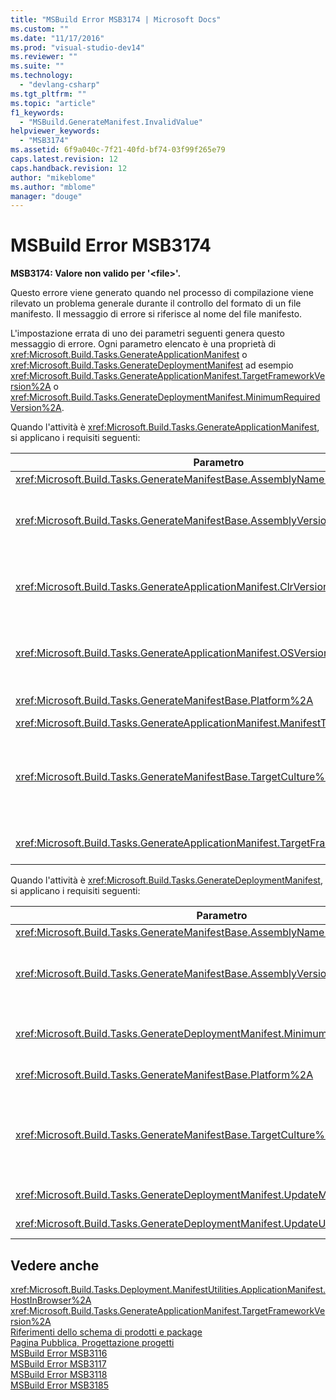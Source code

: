```yaml
---
title: "MSBuild Error MSB3174 | Microsoft Docs"
ms.custom: ""
ms.date: "11/17/2016"
ms.prod: "visual-studio-dev14"
ms.reviewer: ""
ms.suite: ""
ms.technology: 
  - "devlang-csharp"
ms.tgt_pltfrm: ""
ms.topic: "article"
f1_keywords: 
  - "MSBuild.GenerateManifest.InvalidValue"
helpviewer_keywords: 
  - "MSB3174"
ms.assetid: 6f9a040c-7f21-40fd-bf74-03f99f265e79
caps.latest.revision: 12
caps.handback.revision: 12
author: "mikeblome"
ms.author: "mblome"
manager: "douge"
---
```

# MSBuild Error MSB3174
**MSB3174: Valore non valido per '\<file\>'.**  
  
 Questo errore viene generato quando nel processo di compilazione viene rilevato un problema generale durante il controllo del formato di un file manifesto.  Il messaggio di errore si riferisce al nome del file manifesto.  
  
 L'impostazione errata di uno dei parametri seguenti genera questo messaggio di errore.  Ogni parametro elencato è una proprietà di <xref:Microsoft.Build.Tasks.GenerateApplicationManifest> o <xref:Microsoft.Build.Tasks.GenerateDeploymentManifest> ad esempio <xref:Microsoft.Build.Tasks.GenerateApplicationManifest.TargetFrameworkVersion%2A> o <xref:Microsoft.Build.Tasks.GenerateDeploymentManifest.MinimumRequiredVersion%2A>.  
  
 Quando l'attività è <xref:Microsoft.Build.Tasks.GenerateApplicationManifest>, si applicano i requisiti seguenti:  
  
|Parametro|Requisiti|  
|---------------|---------------|  
|<xref:Microsoft.Build.Tasks.GenerateManifestBase.AssemblyName%2A>|Deve essere un nome file valido.|  
|<xref:Microsoft.Build.Tasks.GenerateManifestBase.AssemblyVersion%2A>|Ha gli stessi requisiti del metodo <xref:System.Version.%23ctor%2A>.  Tutti gli ottetti devono essere maggiori di 0.  È necessario specificare tutti e quattro gli ottetti.  Una stringa vuota è accettabile.|  
|<xref:Microsoft.Build.Tasks.GenerateApplicationManifest.ClrVersion%2A>|Ha gli stessi requisiti del metodo <xref:System.Version.%23ctor%2A>.  Tutti gli ottetti devono essere maggiori di 0.  È necessario specificare tutti e quattro gli ottetti.  Una stringa vuota è accettabile.|  
|<xref:Microsoft.Build.Tasks.GenerateApplicationManifest.OSVersion%2A>|Ha gli stessi requisiti del metodo <xref:System.Version.%23ctor%2A>.  Tutti gli ottetti devono essere maggiori di 0.  È necessario specificare tutti e quattro gli ottetti.  Una stringa vuota è accettabile.|  
|<xref:Microsoft.Build.Tasks.GenerateManifestBase.Platform%2A>|Deve essere **AnyCPU**, **x86**, **x64** o **Itanium**.  Una stringa vuota è accettabile.|  
|<xref:Microsoft.Build.Tasks.GenerateApplicationManifest.ManifestType%2A>|Deve essere **Nativo** o **ClickOnce**.|  
|<xref:Microsoft.Build.Tasks.GenerateManifestBase.TargetCulture%2A>|Può essere una stringa vuota.  Possono essere anche impostazioni cultura non associate ad alcun paese, specificate solo dal codice della lingua minuscolo a due cifre, ad esempio "jp" per il giapponese.  In caso contrario, questo valore ha gli stessi requisiti del metodo <xref:System.Globalization.CultureInfo.%23ctor%2A>.|  
|<xref:Microsoft.Build.Tasks.GenerateApplicationManifest.TargetFrameworkVersion%2A>|Deve avere il formato v*\#*.*\#*.  Deve presentare una versione successiva a 2.0.  Una stringa vuota è accettabile.|  
  
 Quando l'attività è <xref:Microsoft.Build.Tasks.GenerateDeploymentManifest>, si applicano i requisiti seguenti:  
  
|Parametro|Requisiti|  
|---------------|---------------|  
|<xref:Microsoft.Build.Tasks.GenerateManifestBase.AssemblyName%2A>|Deve essere un nome file valido.|  
|<xref:Microsoft.Build.Tasks.GenerateManifestBase.AssemblyVersion%2A>|Ha gli stessi requisiti del metodo <xref:System.Version.%23ctor%2A>.  Tutti gli ottetti devono essere maggiori di 0.  È necessario specificare tutti e quattro gli ottetti.  Una stringa vuota è accettabile.|  
|<xref:Microsoft.Build.Tasks.GenerateDeploymentManifest.MinimumRequiredVersion%2A>|Ha gli stessi requisiti del metodo <xref:System.Version.%23ctor%2A>.  Tutti gli ottetti devono essere maggiori di 0.  Una stringa vuota è accettabile.|  
|<xref:Microsoft.Build.Tasks.GenerateManifestBase.Platform%2A>|Deve essere **AnyCPU**, **x86**, **x64** o **Itanium**.  Una stringa vuota è accettabile.|  
|<xref:Microsoft.Build.Tasks.GenerateManifestBase.TargetCulture%2A>|Può essere una stringa vuota.  Possono essere anche impostazioni cultura non associate ad alcun paese, specificate solo dal codice della lingua minuscolo a due cifre, ad esempio "jp" per il giapponese.  In caso contrario, questo valore ha gli stessi requisiti del metodo <xref:System.Globalization.CultureInfo.%23ctor%2A>.|  
|<xref:Microsoft.Build.Tasks.GenerateDeploymentManifest.UpdateMode%2A>|Deve essere **Primo piano** o **Sfondo**.  Una stringa vuota è accettabile.|  
|<xref:Microsoft.Build.Tasks.GenerateDeploymentManifest.UpdateUnit%2A>|Deve essere **Ore**, **Giorni** o **Settimane**.  Una stringa vuota è accettabile.|  
  
## Vedere anche  
 <xref:Microsoft.Build.Tasks.Deployment.ManifestUtilities.ApplicationManifest.HostInBrowser%2A>   
 <xref:Microsoft.Build.Tasks.GenerateApplicationManifest.TargetFrameworkVersion%2A>   
 [Riferimenti dello schema di prodotti e package](../Topic/Product%20and%20Package%20Schema%20Reference.md)   
 [Pagina Pubblica, Progettazione progetti](../Topic/Publish%20Page,%20Project%20Designer.md)   
 [MSBuild Error MSB3116](../misc/msbuild-error-msb3116.md)   
 [MSBuild Error MSB3117](../misc/msbuild-error-msb3117.md)   
 [MSBuild Error MSB3118](../misc/msbuild-error-msb3118.md)   
 [MSBuild Error MSB3185](../misc/msbuild-error-msb3185.md)